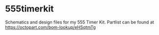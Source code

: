 # 555timerkit
Schematics and design files for my 555 Timer Kit.
Partlist can be found at https://octopart.com/bom-lookup/eHSqtmTg
